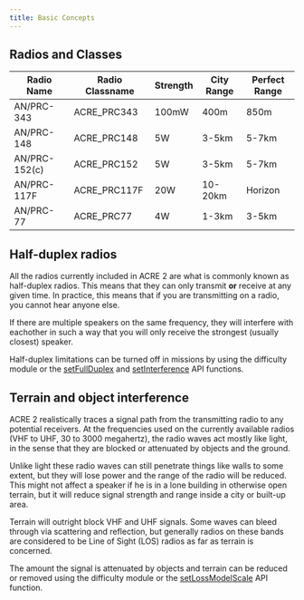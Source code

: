 ```yaml
---
title: Basic Concepts
---
```


## Radios and Classes

| Radio Name    | Radio Classname | Strength | City Range | Perfect Range |
| ------------- | --------------- | -------- | ---------- | ------------- |
| AN/PRC-343    | ACRE_PRC343     | 100mW    | 400m       | 850m          |
| AN/PRC-148    | ACRE_PRC148     | 5W       | 3-5km      | 5-7km         |
| AN/PRC-152(c) | ACRE_PRC152     | 5W       | 3-5km      | 5-7km         |
| AN/PRC-117F   | ACRE_PRC117F    | 20W      | 10-20km    | Horizon       |
| AN/PRC-77     | ACRE_PRC77      | 4W       | 1-3km      | 3-5km         |


## Half-duplex radios

All the radios currently included in ACRE 2 are what is commonly known as half-duplex radios. This means that they can only transmit **or** receive at any given time. In practice, this means that if you are transmitting on a radio, you cannot hear anyone else.

If there are multiple speakers on the same frequency, they will interfere with eachother in such a way that you will only receive the strongest (usually closest) speaker.

Half-duplex limitations can be turned off in missions by using the difficulty module or the [setFullDuplex](http://acre2.idi-systems.com/wiki/user/radio-signal-loss#full-duplex) and [setInterference](http://acre2.idi-systems.com/wiki/user/radio-signal-loss#Interference) API functions.

## Terrain and object interference

ACRE 2 realistically traces a signal path from the transmitting radio to any potential receivers. At the frequencies used on the currently available radios (VHF to UHF, 30 to 3000 megahertz), the radio waves act mostly like light, in the sense that they are blocked or attenuated by objects and the ground.

Unlike light these radio waves can still penetrate things like walls to some extent, but they will lose power and the range of the radio will be reduced. This might not affect a speaker if he is in a lone building in otherwise open terrain, but it will reduce signal strength and range inside a city or built-up area.

Terrain will outright block VHF and UHF signals. Some waves can bleed through via scattering and reflection, but generally radios on these bands are considered to be Line of Sight (LOS) radios as far as terrain is concerned.

The amount the signal is attenuated by objects and terrain can be reduced or removed using the difficulty module or the [setLossModelScale](http://acre2.idi-systems.com/wiki/user/radio-signal-loss#terrain-loss) API function.
